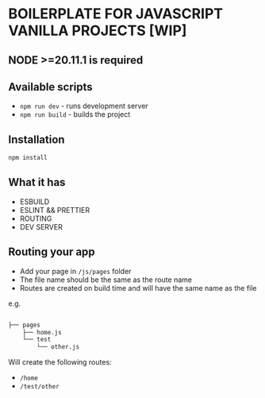 # BOILERPLATE FOR JAVASCRIPT VANILLA PROJECTS [WIP]

## NODE >=20.11.1 is required

## Available scripts

-   `npm run dev` - runs development server
-   `npm run build` - builds the project

## Installation

```bash
npm install
```

## What it has

-   ESBUILD
-   ESLINT && PRETTIER
-   ROUTING
-   DEV SERVER

## Routing your app

-   Add your page in `/js/pages` folder
-   The file name should be the same as the route name
-   Routes are created on build time and will have the same name as the file

e.g.

```bash

├── pages
    ├── home.js
    └── test
        └── other.js

```

Will create the following routes:

-   `/home`
-   `/test/other`
